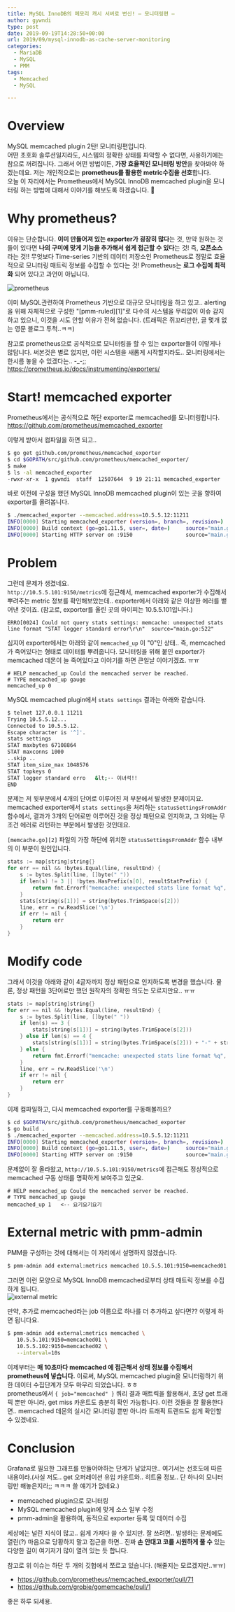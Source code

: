 ```yaml
---
title: MySQL InnoDB의 메모리 캐시 서버로 변신! – 모니터링편 –
author: gywndi
type: post
date: 2019-09-19T14:28:50+00:00
url: 2019/09/mysql-innodb-as-cache-server-monitoring
categories:
  - MariaDB
  - MySQL
  - PMM
tags:
  - Memcached
  - MySQL

---
```

# Overview

MySQL memcached plugin 2탄! 모니터링편입니다.  
어떤 초호화 솔루션일지라도, 시스템의 정확한 상태를 파악할 수 없다면, 사용하기에는 참으로 꺼려집니다. 그래서 어떤 방법이든, **가장 효율적인 모니터링 방안**을 찾아봐야 하겠는데요. 저는 개인적으로는 **prometheus를 활용한 metric수집을 선호**합니다.  
오늘 이 자리에서는 Prometheus에서 MySQL InnoDB memcached plugin을 모니터링 하는 방법에 대해서 이야기를 해보도록 하겠습니다. 🙂

# Why prometheus?

이유는 단순합니다. **이미 만들어져 있는 exporter가 굉장히 많다**는 것, 만약 원하는 것들이 있다면 **나의 구미에 맞게 기능을 추가해서 쉽게 접근할 수 있다**는 것! 즉, **오픈소스**라는 것!! 무엇보다 Time-series 기반의 데이터 저장소인 Prometheus로 정말로 효율적으로 모니터링 매트릭 정보를 수집할 수 있다는 것! Prometheus는 **로그 수집에 최적화** 되어 있다고 과언이 아닙니다.

![prometheus](/img/2019/09/image-1568898356695.png)

이미 MySQL관련하여 Prometheus 기반으로 대규모 모니터링을 하고 있고.. alerting을 위해 자체적으로 구성한 "[pmm-ruled][1]"로 다수의 시스템을 무리없이 이슈 감지하고 있으니, 이것을 시도 안할 이유가 전혀 없습니다. (트래픽은 쥐꼬리만한, 글 몇개 없는 영문 블로그 투척..ㅋㅋ)

참고로 prometheus으로 공식적으로 모니터링을 할 수 있는 exporter들이 이렇게나 많답니다. 써본것은 별로 없지만, 이런 시스템을 새롭게 시작할지라도.. 모니터링에서는 한시름 놓을 수 있겠다는.. -\_-;;  
<https://prometheus.io/docs/instrumenting/exporters/>

# Start! memcached exporter

Prometheus에서는 공식적으로 하단 exporter로 memcached를 모니터링합니다.  
https://github.com/prometheus/memcached_exporter

이렇게 받아서 컴파일을 하면 되고..

```bash
$ go get github.com/prometheus/memcached_exporter
$ cd $GOPATH/src/github.com/prometheus/memcached_exporter/
$ make
$ ls -al memcached_exporter
-rwxr-xr-x  1 gywndi  staff  12507644  9 19 21:11 memcached_exporter
```

바로 이전에 구성을 했던 MySQL InnoDB memcached plugin이 있는 곳을 향하여 exporter를 올려봅니다.

```bash
$ ./memcached_exporter --memcached.address=10.5.5.12:11211
INFO[0000] Starting memcached_exporter (version=, branch=, revision=)  source="main.go:795"
INFO[0000] Build context (go=go1.11.5, user=, date=)     source="main.go:796"
INFO[0000] Starting HTTP server on :9150                 source="main.go:827"
```

# Problem

그런데 문제가 생겼네요.  
`http://10.5.5.101:9150/metrics`에 접근해서, memcached exporter가 수집해서 뿌려주는 metric 정보를 확인해보았는데.. exporter에서 아래와 같은 이상한 에러를 뱉어낸 것이죠. (참고로, exporter를 올린 곳의 아이피는 10.5.5.101입니다.)

```
ERRO[0024] Could not query stats settings: memcache: unexpected stats line format "STAT logger standard error\r\n"  source="main.go:522"
```
심지어 exporter에서는 아래와 같이 `memcached_up` 이 "0"인 상태.. 즉, memcached가 죽어있다는 형태로 데이터를 뿌려줍니다. 모니터링을 위해 붙인 exporter가 memcached 데몬이 늘 죽어있다고 이야기를 하면 큰일날 이야기겠죠. ㅠㅠ
```
# HELP memcached_up Could the memcached server be reached.
# TYPE memcached_up gauge
memcached_up 0
```
MySQL memcached plugin에서 `stats settings` 결과는 아래와 같습니다.

```bash
$ telnet 127.0.0.1 11211
Trying 10.5.5.12...
Connected to 10.5.5.12.
Escape character is '^]'.
stats settings
STAT maxbytes 67108864
STAT maxconns 1000
..skip ..
STAT item_size_max 1048576
STAT topkeys 0
STAT logger standard erro   &lt;-- 이녀석!!
END
```

문제는 저 윗부분에서 4개의 단어로 이루어진 저 부분에서 발생한 문제이지요. memcached exporter에서 `stats settings`을 처리하는 `statusSettingsFromAddr` 함수에서, 결과가 3개의 단어로만 이루어진 것을 정상 패턴으로 인지하고, 그 외에는 무조건 에러로 리턴하는 부분에서 발생한 것인데요.

`[memcache.go][2]` 파일의 가장 하단에 위치한 `statusSettingsFromAddr` 함수 내부의 이 부분이 원인입니다.

```cpp
stats := map[string]string{}
for err == nil && !bytes.Equal(line, resultEnd) {
    s := bytes.Split(line, []byte(" "))
    if len(s) != 3 || !bytes.HasPrefix(s[0], resultStatPrefix) {
        return fmt.Errorf("memcache: unexpected stats line format %q", line)
    }
    stats[string(s[1])] = string(bytes.TrimSpace(s[2]))
    line, err = rw.ReadSlice('\n')
    if err != nil {
        return err
    }
}
```

# Modify code

그래서 이것을 아래와 같이 4글자까지 정상 패턴으로 인지하도록 변경을 했습니다. 물론, 정상 패턴을 3단어로만 했던 원작자의 정확한 의도는 모르지만요.. ㅠㅠ

```cpp
stats := map[string]string{}
for err == nil && !bytes.Equal(line, resultEnd) {
    s := bytes.Split(line, []byte(" "))
    if len(s) == 3 {
        stats[string(s[1])] = string(bytes.TrimSpace(s[2]))
    } else if len(s) == 4 {
        stats[string(s[1])] = string(bytes.TrimSpace(s[2])) + "-" + string(bytes.TrimSpace(s[2]))
    } else {
        return fmt.Errorf("memcache: unexpected stats line format %q", line)
    }
    line, err = rw.ReadSlice('\n')
    if err != nil {
        return err
    }
}
```

이제 컴파일하고, 다시 memcached exporter를 구동해볼까요?

```bash
$ cd $GOPATH/src/github.com/prometheus/memcached_exporter
$ go build .
$ ./memcached_exporter --memcached.address=10.5.5.12:11211
INFO[0000] Starting memcached_exporter (version=, branch=, revision=)  source="main.go:795"
INFO[0000] Build context (go=go1.11.5, user=, date=)     source="main.go:796"
INFO[0000] Starting HTTP server on :9150                 source="main.go:827"
```

문제없이 잘 올라왔고, `http://10.5.5.101:9150/metrics`에 접근해도 정상적으로 memcached 구동 상태를 명확하게 보여주고 있군요.

```
# HELP memcached_up Could the memcached server be reached.
# TYPE memcached_up gauge
memcached_up 1   <-- 요기요기요기
```
# External metric with pmm-admin

PMM을 구성하는 것에 대해서는 이 자리에서 설명하지 않겠습니다.

```bash
$ pmm-admin add external:metrics memcached 10.5.5.101:9150=memcached01 --interval=10s
```

그러면 이런 모양으로 MySQL InnoDB memcached로부터 상태 매트릭 정보를 수집하게 됩니다.  
![external metric](/img/2019/09/image-1568901663693.png)

만약, 추가로 memcached라는 job 이름으로 하나를 더 추가하고 싶다면?? 이렇게 하면 됩니다요.

```bash
$ pmm-admin add external:metrics memcached \
   10.5.5.101:9150=memcached01 \
   10.5.5.102:9150=memcached02 \
   --interval=10s
```

이제부터는 **매 10초마다 memcached 에 접근해서 상태 정보를 수집해서 prometheus에 넣습니다.** 이로써, MySQL memcached plugin을 모니터링하기 위한 데이터 수집단계가 모두 마무리 되었습니다. ㅎㅎ  
prometheus에서 `{ job="memcached" }` 쿼리 결과 매트릭을 활용해서, 초당 get 트래픽 뿐만 아니라, get miss 카운트도 충분히 확인 가능합니다. 이런 것들을 잘 활용한다면.. memcached 데몬의 실시간 모니터링 뿐만 아니라 트래픽 트랜드도 쉽게 확인할 수 있겠네요.

# Conclusion

Grafana로 필요한 그래프를 만들어야하는 단계가 남았지만.. 여기서는 선호도에 따른 내용이라.(사실 저도.. get 오퍼레이션 유입 카운트와.. 히트율 정보.. 단 하나의 모니터링만 해놓은지라;; ㅋㅋㅋ 쓸 얘기가 없네요.)

* memcached plugin으로 모니터링
* MySQL memcached plugin에 맞게 소스 일부 수정
* pmm-admin을 활용하여, 동적으로 exporter 등록 및 데이터 수집

세상에는 널린 지식이 많고.. 쉽게 가져다 쓸 수 있지만. 잘 쓰려면.. 발생하는 문제에도 열린(?) 마음으로 당황하지 말고 접근을 하면.. 진짜 **손 안대고 코를 시원하게 풀 수** 있는 다양한 길이 여기저기 많이 열려 있는 듯 합니다.

참고로 위 이슈는 하단 두 개의 깃헙에서 쪼르고 있습니다. (해줄지는 모르겠지만..ㅠㅠ)  
- https://github.com/prometheus/memcached_exporter/pull/71
- https://github.com/grobie/gomemcache/pull/1

좋은 하루 되세용.
